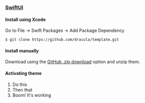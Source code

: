 ### [SwiftUI](https://developer.apple.com/xcode/swiftui/)

#### Install using Xcode

Go to File -> Swift Packages -> Add Package Dependency

    $ git clone https://github.com/dracula/template.git

#### Install manually

Download using the [GitHub .zip download](https://github.com/dracula/template/archive/master.zip) option and unzip them.

#### Activating theme

1. Do this
2. Then that
3. Boom! It's working
